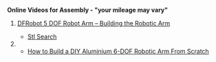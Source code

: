 **Online Videos for Assembly - "your mileage may vary"**

1. [DFRobot 5 DOF Robot Arm – Building the Robotic Arm](https://dronebotworkshop.com/dfrobot-5-dof-robot-arm/)
   - [Stl Search](https://stlbase.com/browse/5dof+robot/#google_vignette)

2. - [How to Build a DIY Aluminium 6-DOF Robotic Arm From Scratch](https://automaticaddison.com/how-to-build-a-diy-aluminium-6-dof-robotic-arm-from-scratch/)
